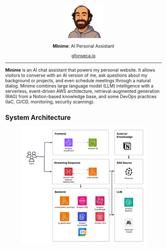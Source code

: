 <div align="center">

<picture>
  <source media="(prefers-color-scheme: light)">
  <img alt="minime logo" src="assets/minime.png" width="25%" height="25%">
</picture>

**Minime**: AI Personal Assistant
<p><a href="https://gfonseca.io"> gfonseca.io</a></p>
</div>

---

**Minime** is an AI chat assistant that powers my personal website. It allows visitors to
converse with an AI version of me, ask questions about my background or projects, and even schedule
meetings through a natural dialog. Minime combines large language model (LLM) intelligence with a serverless,
event-driven AWS architecture, retrieval-augmented generation (RAG) from a Notion-based knowledge base, and some
DevOps practices (IaC, CI/CD, monitoring, security scanning).

System Architecture
-------------------
<div align="center">

<picture>
  <source media="(prefers-color-scheme: light)" srcset="/img_1.png">
  <img alt="minime logo" src="assets/diagram.png" width="80%" height="80%">
</picture>
</div>
